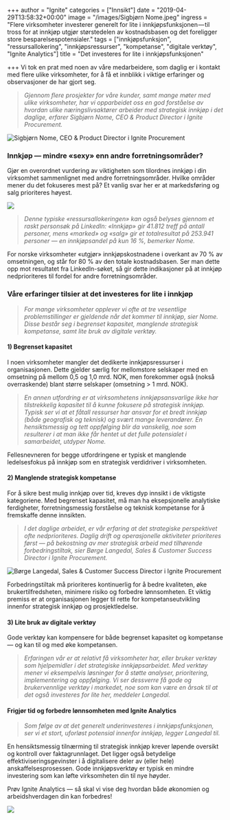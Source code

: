 +++
author = "Ignite"
categories = ["Innsikt"]
date = "2019-04-29T13:58:32+00:00"
image = "/images/Sigbjørn Nome.jpeg"
ingress = "Flere virksomheter investerer generelt for lite i innkjøpsfunksjonen — til tross for at innkjøp utgjør størstedelen av kostnadsbasen og det foreligger store besparelsespotensialer."
tags = ["innkjøpsfunksjon", "ressursallokering", "innkjøpsressurser", "kompetanse", "digitale verktøy", "Ignite Analytics"]
title = "Det investeres for lite i innkjøpsfunksjonen"

+++
Vi tok en prat med noen av våre medarbeidere, som daglig er i kontakt med flere ulike virksomheter, for å få et innblikk i viktige erfaringer og observasjoner de har gjort seg.

> _Gjennom flere prosjekter for våre kunder, samt mange møter med ulike virksomheter, har vi opparbeidet oss en god forståelse av hvordan ulike næringslivsaktører arbeider med strategisk innkjøp i det daglige, erfarer Sigbjørn Nome, CEO & Product Director​ i Ignite Procurement._

![Sigbjørn Nome, CEO & Product Director​ i Ignite Procurement](https://cdn-images-1.medium.com/max/800/1*-5-4I6S_0aprP0kK4PNpPg.jpeg)

### Innkjøp — mindre «sexy» enn andre forretningsområder?

Gjør en overordnet vurdering av viktigheten som tilordnes innkjøp i din virksomhet sammenlignet med andre forretningsområder. Hvilke områder mener du det fokuseres mest på? Et vanlig svar her er at markedsføring og salg prioriteres høyest.

![](https://cdn-images-1.medium.com/max/800/1*c3L3vfyXXCXNiRY7myf9Gw.png)

> _Denne typiske «ressursallokeringen» kan også belyses gjennom et raskt personsøk på LinkedIn: «Innkjøp» gir 41.812 treff på antall personer, mens «marked» og «salg» gir et totalresultat på 253.941 personer — en innkjøpsandel på kun 16 %, bemerker Nome._

For norske virksomheter «utgjør» innkjøpskostnadene i overkant av 70 % av omsetningen, og står for 80 % av den totale kostnadsbasen. Ser man dette opp mot resultatet fra LinkedIn-søket, så gir dette indikasjoner på at innkjøp nedprioriteres til fordel for andre forretningsområder.

### Våre erfaringer tilsier at det investeres for lite i innkjøp

> _For mange virksomheter opplever vi ofte at tre vesentlige problemstillinger er gjeldende når det kommer til innkjøp, sier Nome. Disse består seg i begrenset kapasitet, manglende strategisk kompetanse, samt lite bruk av digitale verktøy._

#### 1) Begrenset kapasitet

I noen virksomheter mangler det dedikerte innkjøpsressurser i organisasjonen. Dette gjelder særlig for mellomstore selskaper med en omsetning på mellom 0,5 og 1,0 mrd. NOK, men forekommer også (nokså overraskende) blant større selskaper (omsetning > 1 mrd. NOK).

> _En annen utfordring er at virksomhetens innkjøpsansvarlige ikke har tilstrekkelig kapasitet til å kunne fokusere på strategisk innkjøp. Typisk ser vi at et fåtall ressurser har ansvar for et bredt innkjøp (både geografisk og teknisk) og svært mange leverandører. En hensiktsmessig og tett oppfølging blir da vanskelig, noe som resulterer i at man ikke får hentet ut det fulle potensialet i samarbeidet, utdyper Nome._

Fellesnevneren for begge utfordringene er typisk et manglende ledelsesfokus på innkjøp som en strategisk verdidriver i virksomheten.

#### 2) Manglende strategisk kompetanse

For å sikre best mulig innkjøp over tid, kreves dyp innsikt i de viktigste kategoriene. Med begrenset kapasitet, må man ha eksepsjonelle analytiske ferdigheter, forretningsmessig forståelse og teknisk kompetanse for å fremskaffe denne innsikten.

> _I det daglige arbeidet, er vår erfaring at det strategiske perspektivet ofte nedprioriteres. Daglig drift og operasjonelle aktiviteter prioriteres først — på bekostning av mer strategisk arbeid med tilhørende forbedringstiltak, sier Børge Langedal, Sales & Customer Success Director i Ignite Procurement._

![Børge Langedal, Sales & Customer Success Director i Ignite Procurement](https://cdn-images-1.medium.com/max/800/1*UburX4eOsbf_-ZnPvUC8Kw.jpeg)

Forbedringstiltak må prioriteres kontinuerlig for å bedre kvaliteten, øke brukertilfredsheten, minimere risiko og forbedre lønnsomheten. Et viktig premiss er at organisasjonen legger til rette for kompetanseutvikling innenfor strategisk innkjøp og prosjektledelse.

#### 3) Lite bruk av digitale verktøy

Gode verktøy kan kompensere for både begrenset kapasitet og kompetanse — og kan til og med øke kompetansen.

> _Erfaringen vår er at relativt få virksomheter har, eller bruker verktøy som hjelpemidler i det strategiske innkjøpsarbeidet. Med verktøy mener vi eksempelvis løsninger for å støtte analyser, prioritering, implementering og oppfølging. Vi ser dessverre få gode og brukervennlige verktøy i markedet, noe som kan være en årsak til at det også investeres for lite her, meddeler Langedal._

#### Frigjør tid og forbedre lønnsomheten med Ignite Analytics

> _Som følge av at det generelt underinvesteres i innkjøpsfunksjonen, ser vi et stort, uforløst potensial innenfor innkjøp, legger Langedal til._

En hensiktsmessig tilnærming til strategisk innkjøp krever løpende oversikt og kontroll over faktagrunnlaget. Det ligger også betydelige effektiviseringsgevinster i å digitalisere deler av (eller hele) anskaffelsesprosessen. Gode innkjøpsverktøy er typisk en mindre investering som kan løfte virksomheten din til nye høyder.

Prøv Ignite Analytics — så skal vi vise deg hvordan både økonomien og arbeidshverdagen din kan forbedres!

[![](https://cdn-images-1.medium.com/max/800/1*wNfW3gtCL-EO9XYJOYYSnQ.png)](https://www.ignite.no/ignite-analytics/demo/)